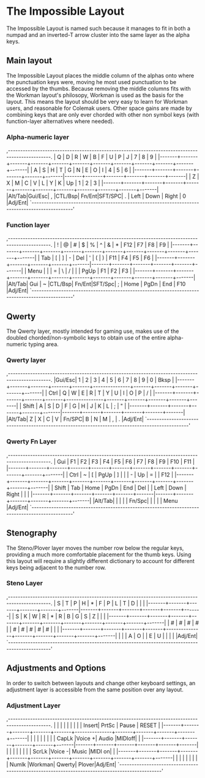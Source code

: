 # The Impossible Layout

The Impossible Layout is named such because it manages to fit in both a numpad and an inverted-T arrow cluster into the same layer as the alpha keys.

## Main layout

The Impossible Layout places the middle column of the alphas onto where the punctuation keys were, moving he most used punctuation to be accessed by the thumbs. Because removing the middle columns fits with the Workman layout's philosopy, Workman is used as the basis for the layout. This means the layout should be very easy to learn for Workman users, and reasonable for Colemak users. Other space gains are made by combining keys that are only ever chorded with other non symbol keys (with function-layer alternatives where needed).

### Alpha-numeric layer

,-----------------------------------------------------------------------------------------------.
|   Q   |   D   |   R   |   W   |   B   |   F   |   U   |   P   |   J   |   7   |   8   |   9   |
|-------+-------+-------+-------+-------+-------+-------+-------+-------+-------+-------+-------|
|   A   |   S   |   H   |   T   |   G   |   N   |   E   |   O   |   I   |   4   |   5   |   6   |
|-------+-------+-------+-------+-------+-------|-------+-------+-------+-------+-------+-------|
|   Z   |   X   |   M   |   C   |   V   |   L   |   Y   |   K   |   Up  |   1   |   2   |   3   |
|-------+-------+-------+-------+-------+-------+-------+-------+-------+-------+-------+-------|
|Alt/Tab|Gui/Esc|   ,   |CTL/Bsp| Fn/Ent|SFT/SPC|   .   |  Left |  Down | Right |   0   |Adj/Ent|
`-----------------------------------------------------------------------------------------------'

### Function layer

,-----------------------------------------------------------------------------------------------.
|   !   |   @   |   #   |   $   |   %   |   ^   |   &   |   *   |  F12  |   F7  |   F8  |   F9  |
|-------+-------+-------+-------+-------+-------+-------+-------+-------+-------+-------+-------|
|  Tab  |   [   |   ]   |   -   |  Del  |   '   |   (   |   )   |  F11  |   F4  |   F5  |   F6  |
|-------+-------+-------+-------+-------+-------|-------+-------+-------+-------+-------+-------|
|  Menu |       |       |   =   |   \   |   /   |       |       |  PgUp |   F1  |   F2  |   F3  |
|-------+-------+-------+-------+-------+-------+-------+-------+-------+-------+-------+-------|
|Alt/Tab|  Gui  |   ~   |CTL/Bsp| Fn/Ent|SFT/Spc|   ;   |  Home |  PgDn |  End  |  F10  |Adj/Ent|
`-----------------------------------------------------------------------------------------------'

## Qwerty

The Qwerty layer, mostly intended for gaming use, makes use of the doubled chorded/non-symbolic keys to obtain use of the entire alpha-numeric typing area.

### Qwerty layer

,-----------------------------------------------------------------------------------------------.
|Gui/Esc|   1   |   2   |   3   |   4   |   5   |   6   |   7   |   8   |   9   |   0   | Bksp  |
|-------+-------+-------+-------+-------+---------------+-------+-------+-------+-------+-------|
| Ctrl  |   Q   |   W   |   E   |   R   |   T   |   Y   |   U   |   I   |   O   |   P   |   /   |
|-------+-------+-------+-------+-------+---------------+-------+-------+-------+-------+-------|
| Shift |   A   |   S   |   D   |   F   |   G   |   H   |   J   |   K   |   L   |   ;   |   "   |
|-------+-------+-------+-------+-------+-------|-------+-------+-------+-------+-------+-------|
|Alt/Tab|   Z   |   X   |   C   |   V   | Fn/SPC|   B   |   N   |   M   |   ,   |   .   |Adj/Ent|
`-----------------------------------------------------------------------------------------------'

### Qwerty Fn Layer

,-----------------------------------------------------------------------------------------------.
|  Gui  |   F1  |   F2  |   F3  |   F4  |   F5  |   F6  |   F7  |   F8  |   F9  |  F10  |  F11  |
|-------+-------+-------+-------+-------+-------+-------+-------+-------+-------+-------+-------|
|  Ctrl |   ~   |   [   |  PgUp |   ]   |       |       |   -   |   Up  |   =   |       |  F12  |
|-------+-------+-------+-------+-------+-------+-------+-------+-------+-------+-------+-------|
| Shift |  Tab  |  Home |  PgDn |  End  |  Del  |       |  Left |  Down | Right |       |       |
|-------+-------+-------+-------+-------+-------|-------+-------+-------+-------+-------+-------|
|Alt/Tab|       |       |       |       | Fn/Spc|       |       |       |       |  Menu |Adj/Ent|
`-----------------------------------------------------------------------------------------------'

## Stenography

The Steno/Plover layer moves the number row below the regular keys, providing a much more comfortable placement for the thumb keys. Using this layout will require a slightly different dictionary to account for different keys being adjacent to the number row.

### Steno Layer

,-----------------------------------------------------------------------------------------------.
|   S   |   T   |   P   |   H   |   *   |   F   |   P   |   L   |   T   |   D   |       |       |
|-------+-------+-------+-------+-------+-------|-------+-------+-------+-------+-------+-------|
|   S   |   K   |   W   |   R   |   *   |   R   |   B   |   G   |   S   |   Z   |       |       |
|-------+-------+-------+-------+-------+-------+-------+-------+-------+-------+-------+-------|
|   #   |   #   |   #   |   #   |       |   #   |   #   |   #   |   #   |   #   |       |       |
|-------+-------+-------+-------+-------+---------------+-------+-------+-------+-------+-------|
|       |       |   A   |   O   |       |   E   |   U   |       |       |       |       |Adj/Ent|
`-----------------------------------------------------------------------------------------------'

## Adjustments and Options

In order to switch between layouts and change other keyboard settings, an adjustment layer is accessible from the same position over any layout.

### Adjustment Layer

,-----------------------------------------------------------------------------------------------.
|       |       |       |       |       |       |       |       | Insert| PrtSc | Pause | RESET |
|-------+-------+-------+-------+-------+---------------+-------+-------+-------+-------+-------|
|       |       |       |       |       |       |       | CapLk |Voice +| Audio |MIDIoff|       |
|-------+-------+-------+-------+-------+-------|-------+-------+-------+-------+-------+-------|
|       |       |       |       |       |       |       | ScrLk |Voice -| Music |MIDI on|       |
|-------+-------+-------+-------+-------+-------+-------+-------+-------+-------+-------+-------|
|       |       |       |       |       |       |       | Numlk |Workman| Qwerty| Plover|Adj/Ent|
`-----------------------------------------------------------------------------------------------'
